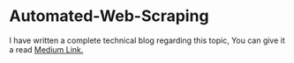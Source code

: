 # Automated-Web-Scraping

I have written a complete technical blog regarding this topic, You can give it a read 
[Medium Link.](https://python.plainenglish.io/how-automated-web-scraping-can-ease-your-pain-8839f436bb13)
